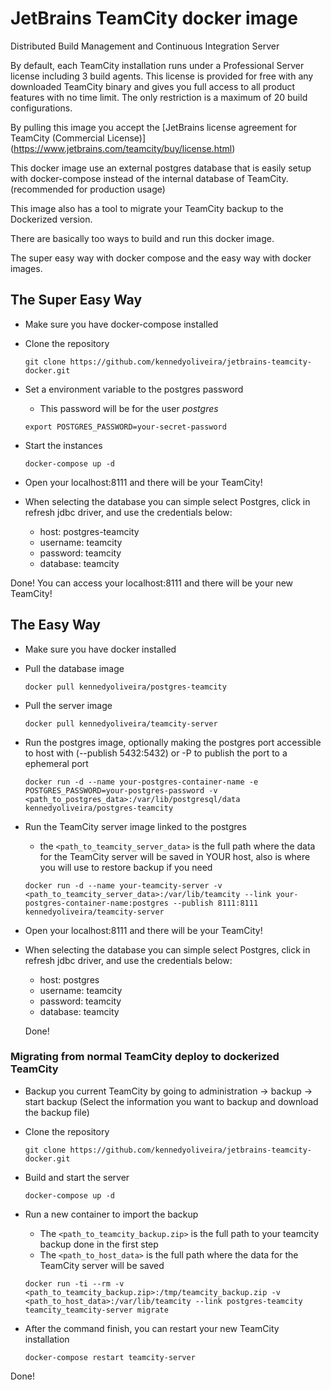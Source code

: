JetBrains TeamCity docker image
===============
Distributed Build Management and Continuous Integration Server

By default, each TeamCity installation runs under a Professional Server license including 3 build agents. This license is provided for free with any downloaded TeamCity binary and gives you full access to all product features with no time limit. The only restriction is a maximum of 20 build configurations.

By pulling this image you accept the [JetBrains license agreement for TeamCity (Commercial License)] (https://www.jetbrains.com/teamcity/buy/license.html)

This docker image use an external postgres database that is easily setup with docker-compose instead of the internal database of TeamCity. (recommended for production usage)

This image also has a tool to migrate your TeamCity backup to the Dockerized version.

There are basically too ways to build and run this docker image.

The super easy way with docker compose and the easy way with docker images.

## The Super Easy Way

- Make sure you have docker-compose installed
- Clone the repository
	
  ````git clone https://github.com/kennedyoliveira/jetbrains-teamcity-docker.git````
- Set a environment variable to the postgres password
	- This password will be for the user *postgres*

  `export POSTGRES_PASSWORD=your-secret-password`
	
- Start the instances 

  `docker-compose up -d`
  
- Open your localhost:8111 and there will be your TeamCity!
- When selecting the database you can simple select Postgres, click in refresh jdbc driver, and use the credentials below:
	- host: postgres-teamcity
	- username: teamcity
	- password: teamcity
	- database: teamcity

Done! You can access your localhost:8111 and there will be your new TeamCity!

## The Easy Way

- Make sure you have docker installed
- Pull the database image
	
  `docker pull kennedyoliveira/postgres-teamcity`
- Pull the server image
	
  `docker pull kennedyoliveira/teamcity-server`
- Run the postgres image, optionally making the postgres port accessible to host with (--publish 5432:5432) or -P to publish the port to a ephemeral port
	
  `docker run -d --name your-postgres-container-name -e POSTGRES_PASSWORD=your-postgres-password -v <path_to_postgres_data>:/var/lib/postgresql/data kennedyoliveira/postgres-teamcity`
- Run the TeamCity server image linked to the postgres
	- the `<path_to_teamcity_server_data>` is the full path where the data for the TeamCity server will be saved in YOUR host, also is where you will use to restore backup if you need

  `docker run -d --name your-teamcity-server -v <path_to_teamcity_server_data>:/var/lib/teamcity --link your-postgres-container-name:postgres --publish 8111:8111 kennedyoliveira/teamcity-server`
- Open your localhost:8111 and there will be your TeamCity!
- When selecting the database you can simple select Postgres, click in refresh jdbc driver, and use the credentials below:
	- host: postgres
	- username: teamcity
	- password: teamcity
	- database: teamcity

	Done!

### Migrating from normal TeamCity deploy to dockerized TeamCity

- Backup you current TeamCity by going to administration -> backup -> start backup (Select the information you want to backup and download the backup file)
- Clone the repository

	`git clone https://github.com/kennedyoliveira/jetbrains-teamcity-docker.git`
- Build and start the server
	
  `docker-compose up -d`
- Run a new container to import the backup
  - The `<path_to_teamcity_backup.zip>` is the full path to your teamcity backup done in the first step
  - The `<path_to_host_data>` is the full path where the data for the TeamCity server will be saved
	
  `docker run -ti --rm -v <path_to_teamcity_backup.zip>:/tmp/teamcity_backup.zip -v <path_to_host_data>:/var/lib/teamcity --link postgres-teamcity teamcity_teamcity-server migrate`
- After the command finish, you can restart your new TeamCity installation

	`docker-compose restart teamcity-server`

Done!
